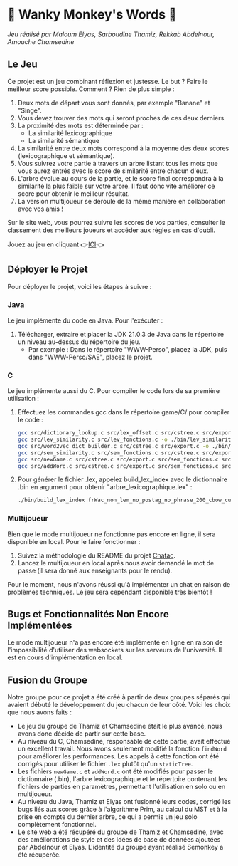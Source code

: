 
# 🙈 Wanky Monkey's Words 🙉

*Jeu réalisé par Maloum Elyas, Sarboudine Thamiz, Rekkab Abdelnour, Amouche Chamsedine*

## Le Jeu

Ce projet est un jeu combinant réflexion et justesse. Le but ? Faire le meilleur score possible. Comment ? Rien de plus simple :
1. Deux mots de départ vous sont donnés, par exemple "Banane" et "Singe".
2. Vous devez trouver des mots qui seront proches de ces deux derniers.
3. La proximité des mots est déterminée par :
   * La similarité lexicographique
   * La similarité sémantique
4. La similarité entre deux mots correspond à la moyenne des deux scores (lexicographique et sémantique).
5. Vous suivrez votre partie à travers un arbre listant tous les mots que vous aurez entrés avec le score de similarité entre chacun d'eux.
6. L'arbre évolue au cours de la partie, et le score final correspondra à la similarité la plus faible sur votre arbre. Il faut donc vite améliorer ce score pour obtenir le meilleur résultat.
7. La version multijoueur se déroule de la même manière en collaboration avec vos amis !

Sur le site web, vous pourrez suivre les scores de vos parties, consulter le classement des meilleurs joueurs et accéder aux règles en cas d'oubli.

Jouez au jeu en cliquant 👉[ICI](http://perso-etudiant.u-pem.fr/~thamiz.sarboudine/SAE/SAE_SEMANTIC)👈

## Déployer le Projet

Pour déployer le projet, voici les étapes à suivre :

### Java

Le jeu implémente du code en Java. Pour l'exécuter :
1. Télécharger, extraire et placer la JDK 21.0.3 de Java dans le répertoire un niveau au-dessus du répertoire du jeu.
   * Par exemple : Dans le répertoire "WWW-Perso", placez la JDK, puis dans "WWW-Perso/SAE", placez le projet.

### C

Le jeu implémente aussi du C. Pour compiler le code lors de sa première utilisation :

1. Effectuez les commandes gcc dans le répertoire game/C/ pour compiler le code :

   ```sh
   gcc src/dictionary_lookup.c src/lex_offset.c src/cstree.c src/export.c -o ./bin/dictionary_lookup
   gcc src/lev_similarity.c src/lev_fonctions.c -o ./bin/lev_similarity
   gcc src/word2vec_dict_builder.c src/cstree.c src/export.c -o ./bin/build_lex_index
   gcc src/sem_similarity.c src/sem_fonctions.c src/cstree.c src/export.c src/lex_offset.c -o  ./bin/sem_similarity -lm
   gcc src/newGame.c src/cstree.c src/export.c src/sem_fonctions.c src/lev_fonctions.c src/lex_offset.c -o ./bin/new_game -lm
   gcc src/addWord.c src/cstree.c src/export.c src/sem_fonctions.c src/lev_fonctions.c src/lex_offset.c -o ./bin/add_word -lm
   ```

2. Pour générer le fichier .lex, appelez build_lex_index avec le dictionnaire .bin en argument pour obtenir "arbre_lexicographique.lex" :

   ```sh
   ./bin/build_lex_index frWac_non_lem_no_postag_no_phrase_200_cbow_cut100.bin
   ```

### Multijoueur

Bien que le mode multijoueur ne fonctionne pas encore en ligne, il sera disponible en local. Pour le faire fonctionner :
1. Suivez la méthodologie du README du projet [Chatac](https://gitlab.com/codefish42/chatac).
2. Lancez le multijoueur en local après nous avoir demandé le mot de passe (il sera donné aux enseignants pour le rendu).

Pour le moment, nous n'avons réussi qu'à implémenter un chat en raison de problèmes techniques. Le jeu sera cependant disponible très bientôt !

## Bugs et Fonctionnalités Non Encore Implémentées

Le mode multijoueur n'a pas encore été implémenté en ligne en raison de l'impossibilité d'utiliser des websockets sur les serveurs de l'université. Il est en cours d'implémentation en local.

## Fusion du Groupe

Notre groupe pour ce projet a été créé à partir de deux groupes séparés qui avaient débuté le développement du jeu chacun de leur côté. Voici les choix que nous avons faits :

* Le jeu du groupe de Thamiz et Chamsedine était le plus avancé, nous avons donc décidé de partir sur cette base.
* Au niveau du C, Chamsedine, responsable de cette partie, avait effectué un excellent travail. Nous avons seulement modifié la fonction `findWord` pour améliorer les performances. Les appels à cette fonction ont été corrigés pour utiliser le fichier `.lex` plutôt qu'un `staticTree`.
* Les fichiers `newGame.c` et `addWord.c` ont été modifiés pour passer le dictionnaire (.bin), l'arbre lexicographique et le répertoire contenant les fichiers de parties en paramètres, permettant l'utilisation en solo ou en multijoueur.
* Au niveau du Java, Thamiz et Elyas ont fusionné leurs codes, corrigé les bugs liés aux scores grâce à l'algorithme Prim, au calcul du MST et à la prise en compte du dernier arbre, ce qui a permis un jeu solo complètement fonctionnel.
* Le site web a été récupéré du groupe de Thamiz et Chamsedine, avec des améliorations de style et des idées de base de données ajoutées par Abdelnour et Elyas. L'identité du groupe ayant réalisé Semonkey a été récupérée.
